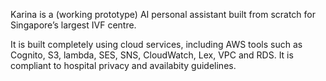 Karina is a (working prototype) AI personal assistant built from scratch for Singapore’s largest IVF centre.

It is built completely using cloud services, including AWS tools such as Cognito, S3, lambda, SES, SNS, CloudWatch, Lex, VPC and RDS. It is compliant to hospital privacy and availabity guidelines. 
